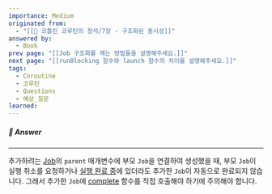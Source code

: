 ```yaml
---
importance: Medium
originated from:
  - "[[📘 코틀린 코루틴의 정석/7장 - 구조화된 동시성]]"
answered by:
  - Book
prev page: "[[Job 구조화를 깨는 방법들을 설명해주세요.]]"
next page: "[[runBlocking 함수와 launch 함수의 차이를 설명해주세요.]]"
tags:
  - Coroutine
  - 코루틴
  - Questions
  - 예상_질문
learned:
---
```

##### 💬 Answer
---
추가하려는 [Job](Job.md)의 `parent` 매개변수에 부모 `Job`을 연결하여 생성했을 때, 부모 `Job`이 실행 취소를 요청하거나 [실행 완료 중](실행%20완료%20중.md)에 있더라도 추가한 `Job`이 자동으로 완료되지 않습니다.
그래서 추가한 `Job`에 [complete](CompletableJob.complete.md) 함수를 직접 호출해야 하기에 주의해야 합니다.
